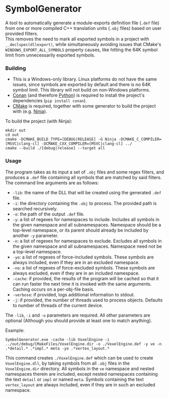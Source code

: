 # SymbolGenerator
A tool to automatically generate a module-exports definition file (`.def` file) 
from one or more compiled C++ translation units (`.obj` files) based on user provided filters.  
This removes the need to mark all exported symbols in a project with `__declspec(dllexport)`, 
while simultaneously avoiding issues that CMake's `WINDOWS_EXPORT_ALL_SYMBOLS` property causes,
like hitting the 64K symbol limit from unnecessarily exported symbols.

### Building
- This is a Windows-only library. Linux platforms do not have the same issues, since symbols are exported by default
and there is no 64K symbol limit. This library will not build on non-Windows platforms.
- [Conan](https://conan.io/) (and therefore [Python](https://www.python.org/downloads/)) is required to install the project's dependencies (`pip install conan`).
- [CMake](https://cmake.org/download/) is required, together with some generator to build the project with (e.g. [Ninja](https://ninja-build.org/)).

To build the project (with Ninja):
```shell
mkdir out
cd out
cmake -DCMAKE_BUILD_TYPE=[DEBUG|RELEASE] -G Ninja -DCMAKE_C_COMPILER=[MSVC|clang-cl] -DCMAKE_CXX_COMPILER=[MSVC|clang-cl] ../
cmake --build ./[debug|release] --target all
```

### Usage
The program takes as its input a set of `.obj` files and some regex filters, and produces a `.def` file containing all symbols that are matched by said filters.  
The command line arguments are as follows:
- `-lib`:     the name of the DLL that will be created using the generated `.def` file.
- `-i`:       the directory containing the `.obj` to process. The provided path is searched recursively.
- `-o`:       the path of the output `.def` file.
- `-y`:       a list of regexes for namespaces to include. Includes all symbols in the given namespace and all subnamespaces.
Namespace should be a top-level namespace, or its parent should already be included by another `-y` parameter.
- `-n`:       a list of regexes for namespaces to exclude. Excludes all symbols in the given namespace and all subnamespaces.
Namespace need not be a top-level namespace.
- `-yo`:      a list of regexes of force-included symbols. These symbols are always included, even if they are in an excluded namespace.
- `-no`:      a list of regexes of force-excluded symbols. These symbols are always excluded, even if they are in an included namespace.
- `-cache`:   if provided, the results of the program will be cached so that it can run faster the next time it is invoked with the same arguments.
Caching occurs on a per-obj-file basis.
- `-verbose`: if provided, logs additional information to stdout.
- `-j`:       if provided, the number of threads used to process objects. Defaults to number of threads of the current device.

The `-lib`, `-i` and `-o` parameters are required. All other parameters are optional (Although you should provide at least one to match anything).

Example:
```shell
SymbolGenerator.exe -cache -lib VoxelEngine -i ../out/debug/CMakeFiles/VoxelEngine.dir -o ./VoxelEngine.def -y ve -n .*detail.* .*impl.* meta -yo .*vertex_layout.*
```
This command creates `./VoxelEngine.def` which can be used to create `VoxelEngine.dll`, by taking symbols from all `.obj` files in the `VoxelEngine.dir` directory.
All symbols in the `ve` namespace and nested namespaces therein are included, except nested namespaces containing the text `detail` or `impl` or named `meta`.
Symbols containing the text `vertex_layout` are always included, even if they are in such an excluded namespace.